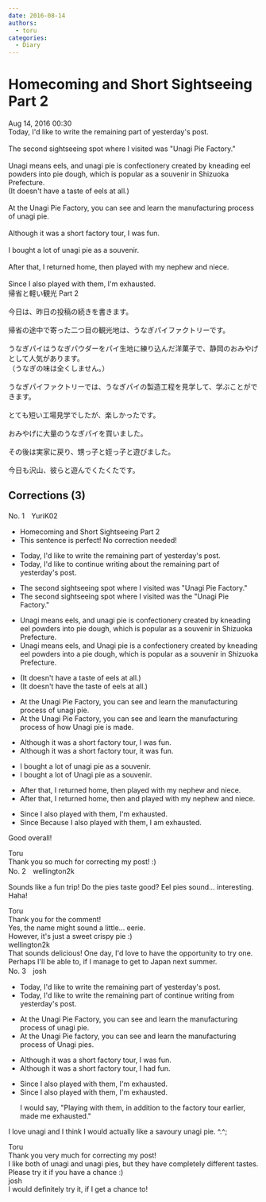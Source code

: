 ```yaml
---
date: 2016-08-14
authors:
  - toru
categories:
  - Diary
---
```


<h1 id="subject_show">Homecoming and Short Sightseeing Part 2</h1>
<div class="date">Aug 14, 2016 00:30</div>
<div id="post"><div id="body_show_ori">
Today, I'd like to write the remaining part of yesterday's post.<br/><br/>The second sightseeing spot where I visited was "Unagi Pie Factory."<br/><br/>Unagi means eels, and unagi pie is confectionery created by kneading eel powders into pie dough, which is popular as a souvenir in Shizuoka Prefecture.<br/>(It doesn't have a taste of eels at all.)<br/><br/>At the Unagi Pie Factory, you can see and learn the manufacturing process of unagi pie.<br/><br/>Although it was a short factory tour, I was fun.<br/><br/>I bought a lot of unagi pie as a souvenir.<br/><br/>After that, I returned home, then played with my nephew and niece.<br/><br/>Since I also played with them, I'm exhausted.
</div></div>

<!-- more -->

<div id="post_ja"><div id="body_show_mo">
帰省と軽い観光 Part 2<br/><br/>今日は、昨日の投稿の続きを書きます。<br/><br/>帰省の途中で寄った二つ目の観光地は、うなぎパイファクトリーです。<br/><br/>うなぎパイはうなぎパウダーをパイ生地に練り込んだ洋菓子で、静岡のおみやげとして人気があります。<br/>（うなぎの味は全くしません。）<br/><br/>うなぎパイファクトリーでは、うなぎパイの製造工程を見学して、学ぶことができます。<br/><br/>とても短い工場見学でしたが、楽しかったです。<br/><br/>おみやげに大量のうなぎパイを買いました。<br/><br/>その後は実家に戻り、甥っ子と姪っ子と遊びました。<br/><br/>今日も沢山、彼らと遊んでくたくたです。
</div></div>

## Corrections (3)
<div id="block"><div class="first_name"> No. 1　<span class="just_name">YuriK02</span></div><div id="block2">
<ul class="correction_field">
<li class="incorrect">Homecoming and Short Sightseeing Part 2</li>
<li class="corrected perfect">This sentence is perfect! No correction needed!</li>
</ul>
<ul class="correction_field">
<li class="incorrect">Today, I'd like to write the remaining part of yesterday's post.</li>
<li class="corrected correct">
Today, I'd like to <span class="f_blue">continue </span>writ<span class="f_blue">ing</span> <span class="f_blue">about </span>the remaining part of yesterday's post.
</li>
</ul>
<ul class="correction_field">
<li class="incorrect">The second sightseeing spot where I visited was "Unagi Pie Factory."</li>
<li class="corrected correct">
The second sightseeing spot <span class="f_red"><span class="sline">where</span></span> I visited was <span class="f_blue">the</span> "Unagi Pie Factory."
</li>
</ul>
<ul class="correction_field">
<li class="incorrect">Unagi means eels, and unagi pie is confectionery created by kneading eel powders into pie dough, which is popular as a souvenir in Shizuoka Prefecture.</li>
<li class="corrected correct">
Unagi means eels, and <span class="f_blue">U</span>nagi pie is <span class="f_blue">a</span> confectionery created by kneading eel powders into <span class="f_blue">a</span> pie dough, which is popular as a souvenir in Shizuoka Prefecture.
</li>
</ul>
<ul class="correction_field">
<li class="incorrect">(It doesn't have a taste of eels at all.)</li>
<li class="corrected correct">
(It doesn't have <span class="f_blue">the</span> taste of eels at all.)
</li>
</ul>
<ul class="correction_field">
<li class="incorrect">At the Unagi Pie Factory, you can see and learn the manufacturing process of unagi pie.</li>
<li class="corrected correct">
At <span class="f_red"><span class="sline">the</span></span> Unagi Pie Factory, you can see and learn the manufacturing process of <span class="f_blue">how Unagi pie is made</span>.
</li>
</ul>
<ul class="correction_field">
<li class="incorrect">Although it was a short factory tour, I was fun.</li>
<li class="corrected correct">
Although it was a short factory tour, <span class="f_blue">it</span> was fun.
</li>
</ul>
<ul class="correction_field">
<li class="incorrect">I bought a lot of unagi pie as a souvenir.</li>
<li class="corrected correct">
I bought a lot of <span class="f_blue">U</span>nagi pie as a souvenir.
</li>
</ul>
<ul class="correction_field">
<li class="incorrect">After that, I returned home, then played with my nephew and niece.</li>
<li class="corrected correct">
After that, I returned home, <span class="f_red"><span class="sline">then</span></span> <span class="f_blue">and </span>played with my nephew and niece.
</li>
</ul>
<ul class="correction_field">
<li class="incorrect">Since I also played with them, I'm exhausted.</li>
<li class="corrected correct">
<span class="f_red"><span class="sline">Since</span></span> <span class="f_blue">Because </span>I also played with them, I <span class="f_blue">am</span> exhausted.
</li>
</ul>
<p class="comment_small">
 Good overall!
</p>

</div><div class="name"><span class="just_name">Toru</span><br>
Thank you so much for correcting my post! :)
</div>
</div>
<div id="block"><div class="first_name"> No. 2　<span class="just_name">wellington2k</span></div><div id="block2">
<p class="comment_small">
 Sounds like a fun trip! Do the pies taste good? Eel pies sound... interesting. Haha!
</p>

</div><div class="name"><span class="just_name">Toru</span><br>
Thank you for the comment!<br/>Yes, the name might sound a little... eerie.<br/>However, it's just a sweet crispy pie :)
</div>
<div class="name"><span class="just_name">wellington2k</span><br>
That sounds delicious! One day, I'd love to have the opportunity to try one. Perhaps I'll be able to, if I manage to get to Japan next summer.
</div>
</div>
<div id="block"><div class="first_name"> No. 3　<span class="just_name">josh</span></div><div id="block2">
<ul class="correction_field">
<li class="incorrect">Today, I'd like to write the remaining part of yesterday's post.</li>
<li class="corrected correct">
Today, I'd like to <span class="sline">write the remaining part of</span> <span class="f_blue">continue writing from </span>yesterday's post.
</li>
</ul>
<ul class="correction_field">
<li class="incorrect">At the Unagi Pie Factory, you can see and learn the manufacturing process of unagi pie.</li>
<li class="corrected correct">
At the <span class="sline">Unagi Pie</span> <span class="f_blue">f</span>actory, you can see and learn the manufacturing process of Unagi pie<span class="f_blue">s</span>.
</li>
</ul>
<ul class="correction_field">
<li class="incorrect">Although it was a short factory tour, I was fun.</li>
<li class="corrected correct">
Although it was a short factory tour, I <span class="f_blue">had </span>fun.
</li>
</ul>
<ul class="correction_field">
<li class="incorrect">Since I also played with them, I'm exhausted.</li>
<li class="corrected correct">
Since I <span class="sline">also</span> played with them, I'm exhausted.
<p class="correction_comment">I would say, "Playing with them, in addition to the factory tour earlier, made me exhausted."</p>
</li>
</ul>
<p class="comment_small">
 I love unagi and I think I would actually like a savoury unagi pie. ^.^;
</p>

</div><div class="name"><span class="just_name">Toru</span><br>
Thank you very much for correcting my post!<br/>I like both of unagi and unagi pies, but they have completely different tastes. Please try it if you have a chance :)
</div>
<div class="name"><span class="just_name">josh</span><br>
I would definitely try it, if I get a chance to!
</div>
</div>
